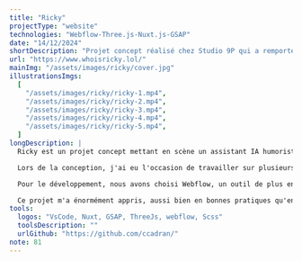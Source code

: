 ```yaml
---
title: "Ricky"
projectType: "website"
technologies: "Webflow-Three.js-Nuxt.js-GSAP"
date: "14/12/2024"
shortDescription: "Projet concept réalisé chez Studio 9P qui a remporté un 'Site of the Day' sur CSS Design Awards et GSAP. J'ai contribué au motion design, créé des POC avec Three.js et GSAP, intégré l'ensemble des maquettes sur Webflow et j'ai également développé certaines animations plus complexes avec du code custom."
url: "https://www.whoisricky.lol/"
mainImg: "/assets/images/ricky/cover.jpg"
illustrationsImgs:
  [
    "/assets/images/ricky/ricky-1.mp4",
    "/assets/images/ricky/ricky-2.mp4",
    "/assets/images/ricky/ricky-3.mp4",
    "/assets/images/ricky/ricky-4.mp4",
    "/assets/images/ricky/ricky-5.mp4",
  ]
longDescription: |
  Ricky est un projet concept mettant en scène un assistant IA humoristique. Il a été réalisé dans le cadre de mon alternance chez Studio 9P. Nous avons décidé de nous lancer dans la conception de ce site afin de gagner en visibilité, et ce fut chose faite : avec ce site, nous avons été récompensés d'un 'Site of the Day' sur CSS Design Awards et GSAP.

  Lors de la conception, j'ai eu l'occasion de travailler sur plusieurs aspects : réaliser un motion design des animations, créer des POC avec Three.js et GSAP…

  Pour le développement, nous avons choisi Webflow, un outil de plus en plus demandé par les clients. J'ai donc été chargé d'intégrer l'ensemble des maquettes du site. Bien entendu, Webflow ne remplissant pas toutes les cases, nous avons importé un script regroupant l'ensemble du code custom.

  Ce projet m'a énormément appris, aussi bien en bonnes pratiques qu'en organisation de projet à grande échelle.
tools:
  logos: "VsCode, Nuxt, GSAP, ThreeJs, webflow, Scss"
  toolsDescription: ""
  urlGithub: "https://github.com/ccadran/"
note: 81
---
```

